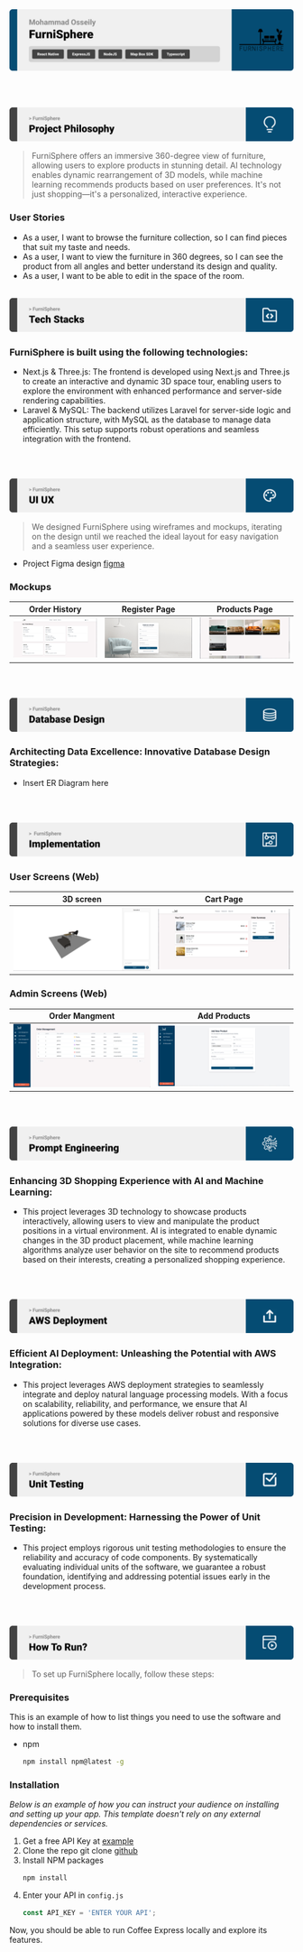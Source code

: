 <img src="./readme/title1.svg"/>

<br><br>

<!-- project philosophy -->
<img src="./readme/title2.svg"/>

> FurniSphere offers an immersive 360-degree view of furniture, allowing users to explore products in stunning detail. AI technology enables dynamic rearrangement of 3D models, while machine learning recommends products based on user preferences. It's not just shopping—it's a personalized, interactive experience.

### User Stories

- As a user, I want to browse the furniture collection, so I can find pieces that suit my taste and needs.
- As a user, I want to view the furniture in 360 degrees, so I can see the product from all angles and better understand its design and quality.
- As a user, I want to be able to edit in the space of the room.
<br><br>
<!-- Tech stack -->
<img src="./readme/title3.svg"/>

###  FurniSphere is built using the following technologies:

- Next.js & Three.js: The frontend is developed using Next.js and Three.js to create an interactive and dynamic 3D space tour, enabling users to explore the environment with enhanced performance and server-side rendering capabilities.
- Laravel & MySQL: The backend utilizes Laravel for server-side logic and application structure, with MySQL as the database to manage data efficiently. This setup supports robust operations and seamless integration with the frontend.


<br><br>
<!-- UI UX -->
<img src="./readme/title4.svg"/>


> We designed FurniSphere  using wireframes and mockups, iterating on the design until we reached the ideal layout for easy navigation and a seamless user experience.

- Project Figma design [figma](https://www.figma.com/design/zwUhOLaPRnJbtnQzqAMyBs/FurniSpher?node-id=0-1&node-type=canvas&t=cP2lOQMxKSyh8nuS-0)


### Mockups
| Order History  | Register Page | Products Page |
| ---| ---| ---|
| ![Landing](./readme/demo/Order%20History.png) | ![fsdaf](./readme/demo/Register.png) | ![fsdaf](./readme/demo/Products.png) |

<br><br>

<!-- Database Design -->
<img src="./readme/title5.svg"/>

###  Architecting Data Excellence: Innovative Database Design Strategies:

- Insert ER Diagram here


<br><br>


<!-- Implementation -->
<img src="./readme/title6.svg"/>

### User Screens (Web)
| 3D screen  | Cart Page |  
| ---| ---| 
| ![Landing](./readme/demo/ThreeD.png) | ![fsdaf](./readme/demo/Cart.png) | 



### Admin Screens (Web)
| Order Mangment  | Add Products |  
| ---| ---| 
| ![Landing](./readme/demo/OrderMangment.png) | ![fsdaf](./readme/demo/AddProduct.png) | 


<br><br>


<!-- Prompt Engineering -->
<img src="./readme/title7.svg"/>

###  Enhancing 3D Shopping Experience with AI and Machine Learning:

- This project leverages 3D technology to showcase products interactively, allowing users to view and manipulate the product positions in a virtual environment. AI is integrated to enable dynamic changes in the 3D product placement, while machine learning algorithms analyze user behavior on the site to recommend products based on their interests, creating a personalized shopping experience.

<br><br>

<!-- AWS Deployment -->
<img src="./readme/title8.svg"/>

###  Efficient AI Deployment: Unleashing the Potential with AWS Integration:

- This project leverages AWS deployment strategies to seamlessly integrate and deploy natural language processing models. With a focus on scalability, reliability, and performance, we ensure that AI applications powered by these models deliver robust and responsive solutions for diverse use cases.

<br><br>

<!-- Unit Testing -->
<img src="./readme/title9.svg"/>

###  Precision in Development: Harnessing the Power of Unit Testing:

- This project employs rigorous unit testing methodologies to ensure the reliability and accuracy of code components. By systematically evaluating individual units of the software, we guarantee a robust foundation, identifying and addressing potential issues early in the development process.

<br><br>


<!-- How to run -->
<img src="./readme/title10.svg"/>

> To set up FurniSphere locally, follow these steps:

### Prerequisites

This is an example of how to list things you need to use the software and how to install them.
* npm
  ```sh
  npm install npm@latest -g
  ```

### Installation

_Below is an example of how you can instruct your audience on installing and setting up your app. This template doesn't rely on any external dependencies or services._

1. Get a free API Key at [example](https://example.com)
2. Clone the repo
   git clone [github](https://github.com/your_username_/Project-Name.git)
3. Install NPM packages
   ```sh
   npm install
   ```
4. Enter your API in `config.js`
   ```js
   const API_KEY = 'ENTER YOUR API';
   ```

Now, you should be able to run Coffee Express locally and explore its features.